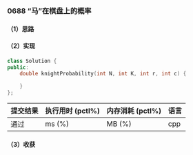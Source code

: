 ### 0688 “马”在棋盘上的概率

#### （1）思路

#### （2）实现

```cpp
class Solution {
public:
    double knightProbability(int N, int K, int r, int c) {

    }
};
```

| 提交结果 | 执行用时 (pctl%) | 内存消耗 (pctl%) | 语言 |
|:---------|:-----------------|:-----------------|:-----|
| 通过     |  ms (%)   |  MB (%)  | cpp  |

#### （3）收获
